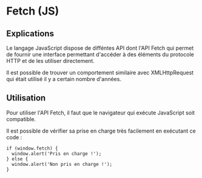 # Fetch (JS)

## Explications

Le langage JavaScript dispose de difféntes API dont l'API Fetch qui permet de fournir une interface permettant d'accéder
à des éléments du protocole HTTP et de les utiliser directement.

Il est possible de trouver un comportement similaire avec XMLHttpRequest qui était utilisé il y a certain nombre d'années.

## Utilisation

Pour utiliser l'API Fetch, il faut que le navigateur qui exécute JavaScript soit compatible.

Il est possible de vérifier sa prise en charge très facilement en exécutant ce code :

```
if (window.fetch) {
  window.alert('Pris en charge !');
} else {
  window.alert('Non pris en charge !');
}
```

